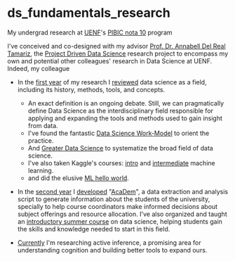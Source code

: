 # ds_fundamentals_research
My undergrad research at [UENF][UENF]'s [PIBIC nota 10][pibic10] program 

I've conceived and co-designed with my advisor [Prof. Dr. Annabell Del Real Tamariz][annabell], the [Project Driven Data Science][project_driven_ds] research project to encompass my own and potential other colleagues' research in Data Science at UENF. Indeed, my colleague 

- In the [first year][first_workplan] of my research I [reviewed][first_report] data science as a field, including its history, methods, tools, and concepts. 
  - An exact definition is an ongoing debate. Still, we can pragmatically define Data Science as the interdisciplinary field responsible for applying and expanding the tools and methods used to gain insight from data. 
  - I've found the fantastic [Data Science Work-Model][dswm] to orient the practice. 
  - And [Greater Data Science][gds] to systematize the broad field of data science.
  - I've also taken Kaggle's courses: [intro][k_intro_ml] and [intermediate][k_inter_ml] machine learning.
  - and did the elusive [ML hello world][k_titanic].

- In the [second year][second_workplan] I [developed][second_report] "[AcaDem][academ]", a data extraction and analysis script to generate information about the students of the university, specially to help course coordinators make informed decisions about subject offerings and resource allocation. I've also organized and taught an [introductory summer course][introds] on data science, helping students gain the skills and knowledge needed to start in this field.

- [Currently][third_workplan] I'm researching active inference, a promising area for understanding cognition and building better tools to expand ours.

[UENF]: https://uenf.br
[pibic10]: https://uenf.br/portal/editais/edital-pibi-03-2021-pibic-nota-10/
[annabell]: http://lattes.cnpq.br/7484786835288826
[project_driven_ds]: 2021/PIBIC10_projeto_pesquisa.pdf
[first_workplan]: 2021/PIBIC10_plano_trabalho_2021.pdf
[first_report]: 2021/PIBIC10_relatorio_2021.pdf
[dswm]: https://doi.org/10.1109/TVCG.2020.3030340
[gds]: https://doi.org/10.1080/10618600.2017.1384734
[k_titanic]: https://www.kaggle.com/code/danielbritodossantos/dbs97-titanic
[k_intro_ml]: https://www.kaggle.com/learn/certification/danielbritodossantos/intro-to-machine-learning
[k_inter_ml]: https://www.kaggle.com/learn/certification/danielbritodossantos/intermediate-machine-learning
[second_workplan]: 2022/PIBIC10_plano_trabalho_2022.pdf
[second_report]: 2022/PIBIC10_relatorio_2022.pdf
[academ]: https://github.com/dbs-97/demanda_academica
[introds]: https://github.com/dbs-97/introds
[third_workplan]: 2023/PIBIC10_plano_trabalho_2023.pdf
